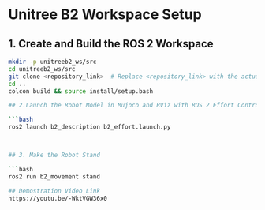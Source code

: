 
# Unitree B2 Workspace Setup

## 1. Create and Build the ROS 2 Workspace

```bash
mkdir -p unitreeb2_ws/src
cd unitreeb2_ws/src
git clone <repository_link>  # Replace <repository_link> with the actual repository URL
cd ..
colcon build && source install/setup.bash

## 2.Launch the Robot Model in Mujoco and RViz with ROS 2 Effort Controller

```bash
ros2 launch b2_description b2_effort.launch.py



## 3. Make the Robot Stand

```bash
ros2 run b2_movement stand

## Demostration Video Link 
https://youtu.be/-WktVGW36x0
